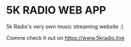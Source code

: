 # 5K RADIO WEB APP
 5k Radio's very own music streaming website :)
 
 Comme check it out on https://www.5kradio.live
